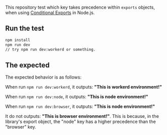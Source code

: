 This repository test which key takes precedence within `exports` objects, when using [Conditional Exports](https://nodejs.org/api/packages.html#conditional-exports) in Node.js.

## Run the test

```bash
npm install
npm run dev
// try npm run dev:workerd or something.
```

## The expected

The expected behavior is as follows:

When run `npm run dev:workerd`, it outputs:
**"This is workerd environment!"**

When run `npm run dev:node`, it outputs:
**"This is node environment!"**

When run `npm run dev:browser`, it outputs:
**"This is node environment!"**

It do not outputs: **"This is browser environment!"**. This is because, in the library's export object, the "node" key has a higher precedence than the "browser" key.
